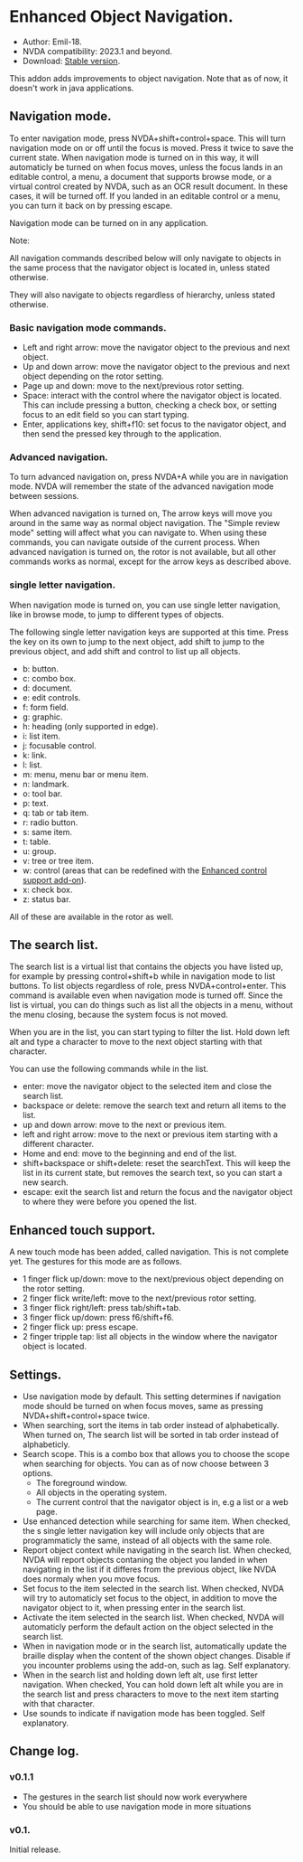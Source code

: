 # Enhanced Object Navigation.
* Author: Emil-18.
* NVDA compatibility: 2023.1 and beyond.
* Download: [Stable version](https://github.com/Emil-18/enhanced-object-navigation/releases/download/v0.1.1/enhancedObjectNavigation-0.1.1.nvda-addon).

This addon adds improvements to object navigation. Note that as of now, it doesn't work in java applications.

## Navigation mode.

To enter navigation mode, press NVDA+shift+control+space. This will turn navigation mode on or off until the focus is moved.
Press it twice to save the current state.
When navigation mode is turned on in this way, it will automaticly be turned on when focus moves, unless the focus lands in an editable control, a menu, a document that supports browse mode, or a virtual control created by NVDA, such as an OCR result document. In these cases, it will be turned off.
If you landed in an editable control or a menu, you can turn it back on by pressing escape.

Navigation mode can be turned on in any application.

Note:

All navigation commands described below will only navigate to objects in the same process that the navigator object is located in, unless stated otherwise.

They will also navigate to objects regardless of hierarchy, unless stated otherwise.


### Basic navigation mode commands.

* Left and right arrow: move the navigator object to the previous and next object.
* Up and down arrow: move the navigator object to the previous and next object depending on the rotor setting.
* Page up and down: move to the next/previous rotor setting.
* Space: interact with the control where the navigator object is located. This can include pressing a button, checking a check box, or setting focus to an edit field so you can start typing.
* Enter, applications key, shift+f10: set focus to the navigator object, and then send the pressed key through to the application.

### Advanced navigation.

To turn advanced navigation on, press NVDA+A while you are in navigation mode. NVDA will remember the state of the advanced navigation mode between sessions.

When advanced navigation is turned on, The arrow keys will move you around in the same way as normal object navigation. The "Simple review mode" setting will affect what you can navigate to.
When using these commands, you  can navigate outside of the current process.
When advanced navigation is turned on, the rotor is not available, but all other commands works as normal, except for the arrow keys as described above.

### single letter navigation.

When navigation mode is turned on, you can use single letter navigation, like in browse mode, to jump to different types of objects.

The following single letter navigation keys are supported at this time.
Press the key on its own to jump to the next object, add shift to jump to the previous object, and add shift and control to list up all objects.

* b: button.
* c: combo box.
* d: document.
* e: edit controls.
* f: form field.
* g: graphic.
* h: heading (only supported in edge).
* i: list item.
* j: focusable control.
* k: link.
* l: list.
* m: menu, menu bar or menu item.
* n: landmark.
* o: tool bar.
* p: text.
* q: tab or tab item.
* r: radio button.
* s: same item.
* t: table.
* u: group.
* v: tree or tree item.
* w: control (areas that can be redefined with the [Enhanced control support add-on](https://github.com/emil-18/enhanced-control-support)).
* x: check box.
* z: status bar.

All of these are available in the rotor as well.
## The search list.

The search list is a virtual list that contains the objects you have listed up, for example by pressing control+shift+b while in navigation mode to list buttons.
To list objects regardless of role, press NVDA+control+enter. This command is available even when navigation mode is turned off.
Since the list is virtual, you can do things such as list all the objects in a menu, without the menu closing, because the system focus is not moved.

When you are in the list, you can start typing to filter the list. Hold down left alt and type a character to move to the next object starting with that character.

You can use the following commands while in the list.

* enter: move the navigator object to the selected item and close the search list.
* backspace or delete: remove the search text and return all items to the list.
* up and down arrow: move to the next or previous item.
* left and right arrow: move to the next or previous item starting with a different character.
* Home and end: move to the beginning and end of the list.
* shift+backspace or shift+delete: reset the searchText. This will keep the list in its current state, but removes the search text, so you can start a new search.
* escape: exit  the search list and return the focus and the navigator object  to where they were before you opened the list.

## Enhanced touch support.

A new touch mode has been added, called navigation. This is not complete yet.
The gestures for this mode are as follows.
* 1 finger flick up/down: move to the next/previous object depending on the rotor setting.
* 2 finger flick write/left: move to the next/previous rotor setting.
* 3 finger flick right/left: press tab/shift+tab.
* 3 finger flick up/down: press f6/shift+f6.
* 2 finger flick up: press escape.
* 2 finger tripple tap: list all objects in the window where the navigator object is located.
## Settings.

* Use navigation mode by default.
This setting determines if navigation mode should be turned on when focus moves, same as pressing NVDA+shift+control+space twice.
* When searching, sort the items in tab order instead of alphabetically.
When turned on, The search list will be sorted in tab order instead of alphabeticly.
* Search scope.
This is a combo box that allows you to choose the scope when searching for objects.
You can as of now choose between 3 options.
    * The foreground window.
    * All objects in the operating system.
    * The current control that the navigator object is in, e.g a list or a web page.
* Use enhanced detection while searching for same item.
When checked, the s single letter navigation key will include only objects that are programmaticly the same, instead of all objects with the same role.
* Report object context while navigating in the search list.
When checked, NVDA will report objects contaning the object you landed in when navigating in the list if it differes from the previous object, like NVDA does normaly when you move focus.
* Set focus to the item selected in the search list.
When checked, NVDA will try to automaticly set focus to the object, in addition to move the navigator object to it, when pressing enter in the search list.
* Activate the item selected in the search list.
When checked, NVDA will automaticly perform the default action on the object selected in the search list.
* When in navigation mode or in the search list, automatically update the braille display when the content of the shown object changes. Disable if you incounter problems using the add-on, such as lag. Self explanatory.
* When in the search list and holding down left alt, use first letter navigation.
When checked, You can hold down left alt while you are in the search list and press characters to move to the next item starting with that character.
* Use sounds to indicate if navigation mode has been toggled. Self explanatory.

## Change log.

### v0.1.1

* The gestures in the search list should now work everywhere
* You should be able to use navigation mode in more situations

### v0.1.

Initial release.
